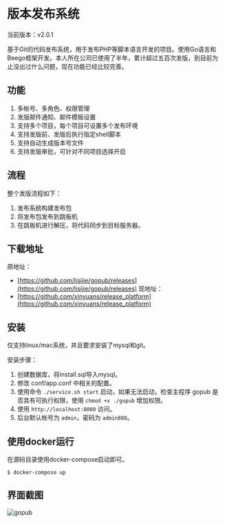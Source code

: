 # 版本发布系统

当前版本：v2.0.1

基于Git的代码发布系统，用于发布PHP等脚本语言开发的项目。使用Go语言和Beego框架开发。本人所在公司已使用了半年，累计超过五百次发版，到目前为止没出过什么问题，现在功能已经比较完善。

## 功能

1. 多帐号、多角色、权限管理
2. 发版邮件通知、邮件模板设置
3. 支持多个项目，每个项目可设置多个发布环境
4. 支持发版前、发版后执行指定shell脚本
5. 支持自动生成版本号文件
6. 支持发版审批，可针对不同项目选择开启

## 流程

整个发版流程如下：

1. 发布系统构建发布包
2. 将发布包发布到跳板机
3. 在跳板机进行解压，将代码同步到目标服务器。

## 下载地址
原地址：
- [https://github.com/lisijie/gopub/releases](https://github.com/lisijie/gopub/releases)
现地址：
- [https://github.com/xinyuans/release_platform](https://github.com/xinyuans/release_platform)
## 安装

仅支持linux/mac系统，并且要求安装了mysql和git。

安装步骤：

1. 创建数据库，将install.sql导入mysql。
2. 修改 conf/app.conf 中相关的配置。
3. 使用命令 `./service.sh start` 启动，如果无法启动，检查主程序 gopub 是否具有可执行权限，使用 `chmod +x ./gopub` 增加权限。
4. 使用 `http://localhost:8000` 访问。
5. 后台默认帐号为 `admin`，密码为 `admin888`。 

## 使用docker运行

在源码目录使用docker-compose启动即可。

	$ docker-compose up

## 界面截图

![gopub](https://raw.githubusercontent.com/lisijie/gopub/master/screenshot.png)
